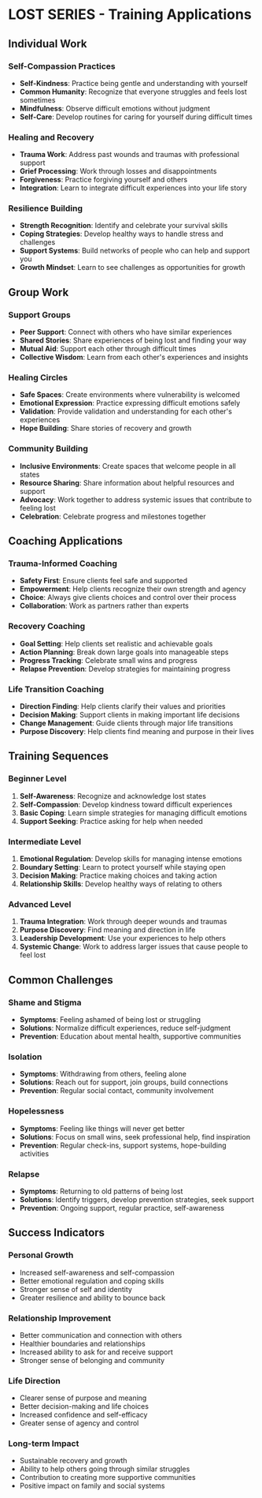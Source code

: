 # LOST SERIES - Training Applications

## Individual Work

### Self-Compassion Practices
- **Self-Kindness**: Practice being gentle and understanding with yourself
- **Common Humanity**: Recognize that everyone struggles and feels lost sometimes
- **Mindfulness**: Observe difficult emotions without judgment
- **Self-Care**: Develop routines for caring for yourself during difficult times

### Healing and Recovery
- **Trauma Work**: Address past wounds and traumas with professional support
- **Grief Processing**: Work through losses and disappointments
- **Forgiveness**: Practice forgiving yourself and others
- **Integration**: Learn to integrate difficult experiences into your life story

### Resilience Building
- **Strength Recognition**: Identify and celebrate your survival skills
- **Coping Strategies**: Develop healthy ways to handle stress and challenges
- **Support Systems**: Build networks of people who can help and support you
- **Growth Mindset**: Learn to see challenges as opportunities for growth

## Group Work

### Support Groups
- **Peer Support**: Connect with others who have similar experiences
- **Shared Stories**: Share experiences of being lost and finding your way
- **Mutual Aid**: Support each other through difficult times
- **Collective Wisdom**: Learn from each other's experiences and insights

### Healing Circles
- **Safe Spaces**: Create environments where vulnerability is welcomed
- **Emotional Expression**: Practice expressing difficult emotions safely
- **Validation**: Provide validation and understanding for each other's experiences
- **Hope Building**: Share stories of recovery and growth

### Community Building
- **Inclusive Environments**: Create spaces that welcome people in all states
- **Resource Sharing**: Share information about helpful resources and support
- **Advocacy**: Work together to address systemic issues that contribute to feeling lost
- **Celebration**: Celebrate progress and milestones together

## Coaching Applications

### Trauma-Informed Coaching
- **Safety First**: Ensure clients feel safe and supported
- **Empowerment**: Help clients recognize their own strength and agency
- **Choice**: Always give clients choices and control over their process
- **Collaboration**: Work as partners rather than experts

### Recovery Coaching
- **Goal Setting**: Help clients set realistic and achievable goals
- **Action Planning**: Break down large goals into manageable steps
- **Progress Tracking**: Celebrate small wins and progress
- **Relapse Prevention**: Develop strategies for maintaining progress

### Life Transition Coaching
- **Direction Finding**: Help clients clarify their values and priorities
- **Decision Making**: Support clients in making important life decisions
- **Change Management**: Guide clients through major life transitions
- **Purpose Discovery**: Help clients find meaning and purpose in their lives

## Training Sequences

### Beginner Level
1. **Self-Awareness**: Recognize and acknowledge lost states
2. **Self-Compassion**: Develop kindness toward difficult experiences
3. **Basic Coping**: Learn simple strategies for managing difficult emotions
4. **Support Seeking**: Practice asking for help when needed

### Intermediate Level
1. **Emotional Regulation**: Develop skills for managing intense emotions
2. **Boundary Setting**: Learn to protect yourself while staying open
3. **Decision Making**: Practice making choices and taking action
4. **Relationship Skills**: Develop healthy ways of relating to others

### Advanced Level
1. **Trauma Integration**: Work through deeper wounds and traumas
2. **Purpose Discovery**: Find meaning and direction in life
3. **Leadership Development**: Use your experiences to help others
4. **Systemic Change**: Work to address larger issues that cause people to feel lost

## Common Challenges

### Shame and Stigma
- **Symptoms**: Feeling ashamed of being lost or struggling
- **Solutions**: Normalize difficult experiences, reduce self-judgment
- **Prevention**: Education about mental health, supportive communities

### Isolation
- **Symptoms**: Withdrawing from others, feeling alone
- **Solutions**: Reach out for support, join groups, build connections
- **Prevention**: Regular social contact, community involvement

### Hopelessness
- **Symptoms**: Feeling like things will never get better
- **Solutions**: Focus on small wins, seek professional help, find inspiration
- **Prevention**: Regular check-ins, support systems, hope-building activities

### Relapse
- **Symptoms**: Returning to old patterns of being lost
- **Solutions**: Identify triggers, develop prevention strategies, seek support
- **Prevention**: Ongoing support, regular practice, self-awareness

## Success Indicators

### Personal Growth
- Increased self-awareness and self-compassion
- Better emotional regulation and coping skills
- Stronger sense of self and identity
- Greater resilience and ability to bounce back

### Relationship Improvement
- Better communication and connection with others
- Healthier boundaries and relationships
- Increased ability to ask for and receive support
- Stronger sense of belonging and community

### Life Direction
- Clearer sense of purpose and meaning
- Better decision-making and life choices
- Increased confidence and self-efficacy
- Greater sense of agency and control

### Long-term Impact
- Sustainable recovery and growth
- Ability to help others going through similar struggles
- Contribution to creating more supportive communities
- Positive impact on family and social systems
